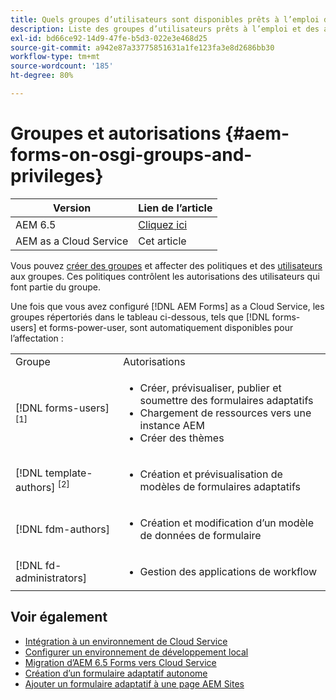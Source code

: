 ```yaml
---
title: Quels groupes d’utilisateurs sont disponibles prêts à l’emploi dans AEM Forms as a Cloud Service ?
description: Liste des groupes d’utilisateurs prêts à l’emploi et des autorisations attribuées à chaque groupe
exl-id: bd66ce92-14d9-47fe-b5d3-022e3e468d25
source-git-commit: a942e87a33775851631a1fe123fa3e8d2686bb30
workflow-type: tm+mt
source-wordcount: '185'
ht-degree: 80%

---
```


# Groupes et autorisations {#aem-forms-on-osgi-groups-and-privileges}

| Version | Lien de l’article |
| -------- | ---------------------------- |
| AEM 6.5 | [Cliquez ici](https://experienceleague.adobe.com/docs/experience-manager-65/forms/manage-administer-aem-forms/forms-groups-privileges-tasks.html?lang=fr) |
| AEM as a Cloud Service | Cet article |

Vous pouvez [créer des groupes](https://experienceleague.adobe.com/docs/experience-manager-learn/cloud-service/accessing/aem-users-groups-and-permissions.html?lang=fr#accessing) et affecter des politiques et des [utilisateurs](https://experienceleague.adobe.com/docs/experience-manager-learn/cloud-service/accessing/aem-users-groups-and-permissions.html?lang=fr#accessing) aux groupes. Ces politiques contrôlent les autorisations des utilisateurs qui font partie du groupe.

Une fois que vous avez configuré [!DNL AEM Forms] as a Cloud Service, les groupes répertoriés dans le tableau ci-dessous, tels que [!DNL forms-users] et forms-power-user, sont automatiquement disponibles pour l’affectation :

<table>
 <tbody>
  <tr>
   <td>Groupe</td> 
   <td>Autorisations</td> 
  </tr>
  <tr>
   <td>[!DNL forms-users] <sup>[1]</sup></td> 
   <td>
    <ul> 
     <li>Créer, prévisualiser, publier et soumettre des formulaires adaptatifs</li> 
    <!-- <li>Create, preview, and publish interactive communications and document fragments</li> -->
     <li>Chargement de ressources vers une instance AEM</li> 
     <li>Créer des thèmes</li> 
    </ul> </td> 
  </tr>
  <!-- <tr>
   <td>[!DNL forms-power-user]</td> 
   <td>
    <ul> 
     <li>Create, preview, publish, and submit Adaptive Forms</li> 
     <li>Create, preview, and publish interactive communications and document fragments</li> 
     <li>Create scripts for Adaptive Forms using code editor</li> 
     <li>Upload assets including scripts</li> 
     <li>Create themes</li> 
     <li>Import packages containing XDP</li> 
    </ul> </td> 
  </tr>
 <tr>
   <td>forms-submission-reviewers</td> 
   <td>
    <ul> 
     <li>Review submissions</li> 
     <li>Approve or reject submissions</li> 
    </ul> </td> 
  </tr> -->
  <tr>
   <td>[!DNL template-authors] <sup>[2]</sup></td> 
   <td>
    <ul> 
     <li>Création et prévisualisation de modèles de formulaires adaptatifs <!-- or interactive communications --></li> 
    </ul> </td> 
  </tr>
  <tr>
   <td><p>[!DNL fdm-authors]</p> </td> 
   <td>
    <ul> 
     <li>Création et modification dʼun modèle de données de formulaire</li> 
    </ul> </td> 
  </tr>
  <!-- <tr>
   <td>cm-agent-users</td> 
   <td>
    <ul> 
     <li>Access Correspondence Management letters or interactive communications using Agent UI</li> 
    </ul> </td> 
  </tr> --> 
  <!-- <tr>
   <td><p>workflow-editors</p> </td> 
   <td>
    <ul> -->
    <!-- <li>Create an inbox application</li>  -->
    <!-- <li>Create a workflow model</li> 
    </ul> </td> 
  </tr>
  <tr>
   <td>[!DNL workflow-users]</td> 
   <td>
    <ul> 
     <li>Use AEM inbox applications<br /> -->
     <!-- 
     <strong>Note: </strong>You must have cm-agent-users and [!DNL workflow-users] group assignments to access Interactive Communications Agent UI in AEM inbox.</li>  -->
    </ul> </td> 
  </tr>
  <tr>
   <td>[!DNL fd-administrators]</td> 
   <td>
    <ul> 
     <!-- <li>Configure PDF Generator</li> --> 
     <!-- <li>Configure Watched folder</li> -->
     <li>Gestion des applications de workflow</li> 
    </ul> </td> 
  </tr>
 </tbody>
</table>

## Voir également

* [Intégration à un environnement de Cloud Service](/help/forms/setup-forms-cloud-service.md)
* [Configurer un environnement de développement local](/help/forms/setup-local-development-environment.md)
* [Migration d’AEM 6.5 Forms vers Cloud Service](/help/forms/migrate-to-forms-as-a-cloud-service.md)
* [Création d’un formulaire adaptatif autonome](/help/forms/creating-adaptive-form-core-components.md)
* [Ajouter un formulaire adaptatif à une page AEM Sites](/help/forms/create-or-add-an-adaptive-form-to-aem-sites-page.md)

<!--

>[!MORELIKETHIS]
>
>* [Use AEM Forms workflow for business process automation](/help/forms/aem-forms-workflow.md)

-->